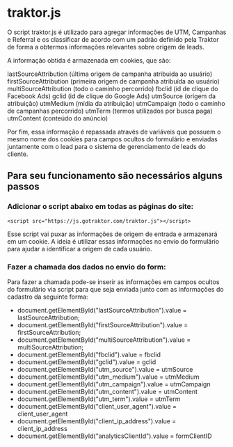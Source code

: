 # traktor.js
O script traktor.js é utilizado para agregar informações de UTM, Campanhas e Referral e os classificar de acordo com um padrão definido pela Traktor de forma a obtermos informações relevantes sobre origem de leads.

A informação obtida é armazenada em cookies, que são:

lastSourceAttribution (última origem de campanha atribuida ao usuário)
firstSourceAttribution (primeira origem de campanha atribuída ao usuário)
multiSourceAttribution (todo o caminho percorrido)
fbclid (id de clique do Facebook Ads)
gclid (id de clique do Google Ads)
utmSource (origem da atribuição)
utmMedium (mídia da atribuição)
utmCampaign (todo o caminho de campanhas percorrido)
utmTerm (termos utilizados por busca paga)
utmContent (conteúdo do anúncio)

Por fim, essa informação é repassada através de variáveis que possuem o mesmo nome dos cookies para campos ocultos do formulário e enviadas juntamente com o lead para o sistema de gerenciamento de leads do cliente.

## Para seu funcionamento são necessários alguns passos
### Adicionar o script abaixo em todas as páginas do site:

```
<script src="https://js.gotraktor.com/traktor.js"></script>
```

Esse script vai puxar as informações de origem de entrada e armazenará em um cookie.
A ideia é utilizar essas informações no envio do formulário para ajudar a identificar a origem de cada usuário.

### Fazer a chamada dos dados no envio do form:

Para fazer a chamada pode-se inserir as informações em campos ocultos do formulário via script para que seja enviada junto com as informações do cadastro da seguinte forma:

- document.getElementById("lastSourceAttribution").value = lastSourceAttribution;
- document.getElementById("firstSourceAttribution").value = firstSourceAttribution;
- document.getElementById("multiSourceAttribution").value = multiSourceAttribution;
- document.getElementById("fbclid").value = fbclid
- document.getElementById("gclid").value = gclid
- document.getElementById("utm_source").value = utmSource
- document.getElementById("utm_medium").value = utmMedium
- document.getElementById("utm_campaign").value = utmCampaign
- document.getElementById("utm_content").value = utmContent
- document.getElementById("utm_term").value = utmTerm
- document.getElementById("client_user_agent").value = client_user_agent
- document.getElementById("client_ip_address").value = client_ip_address
- document.getElementById("analyticsClientId").value = formClientID
